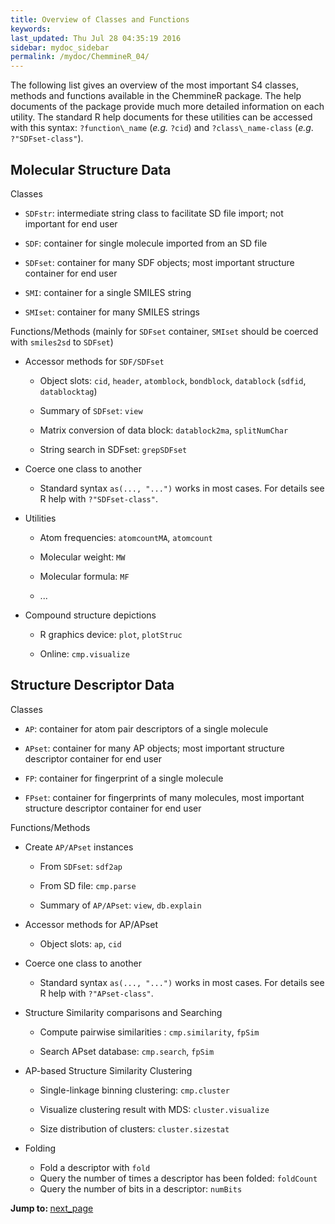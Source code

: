 ```yaml
---
title: Overview of Classes and Functions
keywords: 
last_updated: Thu Jul 28 04:35:19 2016
sidebar: mydoc_sidebar
permalink: /mydoc/ChemmineR_04/
---
```


The following list gives an overview of the most important S4 classes,
methods and functions available in the ChemmineR package. The help
documents of the package provide much more detailed information on each
utility. The standard R help documents for these utilities can be
accessed with this syntax: `?function\_name` (*e.g.*
`?cid`) and `?class\_name-class` (*e.g*.
`?"SDFset-class"`).


## Molecular Structure Data

Classes

-   `SDFstr`: intermediate string class to facilitate SD
    file import; not important for end user

-   `SDF`: container for single molecule imported from an
    SD file

-   `SDFset`: container for many SDF objects; most
    important structure container for end user

-   `SMI`: container for a single SMILES string

-   `SMIset`: container for many SMILES strings

Functions/Methods (mainly for `SDFset` container,
`SMIset` should be coerced with
`smiles2sd` to `SDFset`)

-   Accessor methods for `SDF/SDFset`

    -   Object slots: `cid`, `header`, `atomblock`, `bondblock`,
        `datablock` (`sdfid`, `datablocktag`)

    -   Summary of `SDFset`: `view`

    -   Matrix conversion of data block: `datablock2ma`,
        `splitNumChar`

    -   String search in SDFset: `grepSDFset`

-   Coerce one class to another

    -   Standard syntax `as(..., "...")` works in most
        cases. For details see R help with
       `?"SDFset-class"`.

-   Utilities

    -   Atom frequencies: `atomcountMA`, `atomcount`

    -   Molecular weight: `MW`

    -   Molecular formula: `MF`

    -   ...

-   Compound structure depictions

    -   R graphics device: `plot`, `plotStruc`

    -   Online: `cmp.visualize`


## Structure Descriptor Data

Classes

-   `AP`: container for atom pair descriptors of a single
    molecule

-   `APset`: container for many AP objects; most
    important structure descriptor container for end user

-   `FP`: container for fingerprint of a single molecule

-   `FPset`: container for fingerprints of many
    molecules, most important structure descriptor container for end
    user

Functions/Methods

-   Create `AP/APset` instances

    -   From `SDFset`: `sdf2ap`

    -   From SD file: `cmp.parse`

    -   Summary of `AP/APset`: `view`,
        `db.explain`

-   Accessor methods for AP/APset

    -   Object slots: `ap`, `cid`

-   Coerce one class to another

    -   Standard syntax `as(..., "...")` works in most
        cases. For details see R help with
        `?"APset-class"`.

-   Structure Similarity comparisons and Searching

    -   Compute pairwise similarities : `cmp.similarity`,
        `fpSim`

    -   Search APset database: `cmp.search`, `fpSim`

-   AP-based Structure Similarity Clustering

    -   Single-linkage binning clustering: `cmp.cluster`

    -   Visualize clustering result with MDS:
        `cluster.visualize`

    -   Size distribution of clusters: `cluster.sizestat`
-   Folding
    - Fold a descriptor with `fold`
	 - Query the number of times a descriptor has been folded:
		`foldCount`
	 - Query the number of bits in a descriptor: `numBits`
	 

<div class="tags">
<b>Jump to: </b>
<a href="../../mydoc/ChemmineR_05/" class="btn btn-default navbar-btn cursorNorm" role="button">next_page</a>
</div>

